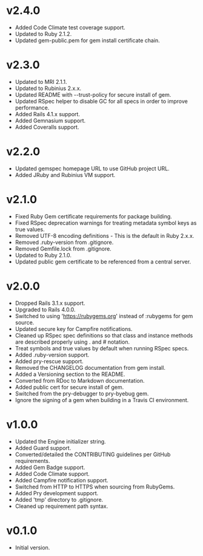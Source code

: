 # v2.4.0

* Added Code Climate test coverage support.
* Updated to Ruby 2.1.2.
* Updated gem-public.pem for gem install certificate chain.

# v2.3.0

* Updated to MRI 2.1.1.
* Updated to Rubinius 2.x.x.
* Updated README with --trust-policy for secure install of gem.
* Updated RSpec helper to disable GC for all specs in order to improve performance.
* Added Rails 4.1.x support.
* Added Gemnasium support.
* Added Coveralls support.

# v2.2.0

* Updated gemspec homepage URL to use GitHub project URL.
* Added JRuby and Rubinius VM support.

# v2.1.0

* Fixed Ruby Gem certificate requirements for package building.
* Fixed RSpec deprecation warnings for treating metadata symbol keys as true values.
* Removed UTF-8 encoding definitions - This is the default in Ruby 2.x.x.
* Removed .ruby-version from .gitignore.
* Removed Gemfile.lock from .gitignore.
* Updated to Ruby 2.1.0.
* Updated public gem certificate to be referenced from a central server.

# v2.0.0

* Dropped Rails 3.1.x support.
* Upgraded to Rails 4.0.0.
* Switched to using 'https://rubygems.org' instead of :rubygems for gem source.
* Updated secure key for Campfire notifications.
* Cleaned up RSpec spec definitions so that class and instance methods are described properly using . and # notation.
* Treat symbols and true values by default when running RSpec specs.
* Added .ruby-version support.
* Added pry-rescue support.
* Removed the CHANGELOG documentation from gem install.
* Added a Versioning section to the README.
* Converted from RDoc to Markdown documentation.
* Added public cert for secure install of gem.
* Switched from the pry-debugger to pry-byebug gem.
* Ignore the signing of a gem when building in a Travis CI environment.

# v1.0.0

* Updated the Engine initializer string.
* Added Guard support.
* Converted/detailed the CONTRIBUTING guidelines per GitHub requirements.
* Added Gem Badge support.
* Added Code Climate support.
* Added Campfire notification support.
* Switched from HTTP to HTTPS when sourcing from RubyGems.
* Added Pry development support.
* Added 'tmp' directory to .gitignore.
* Cleaned up requirement path syntax.

# v0.1.0

* Initial version.

